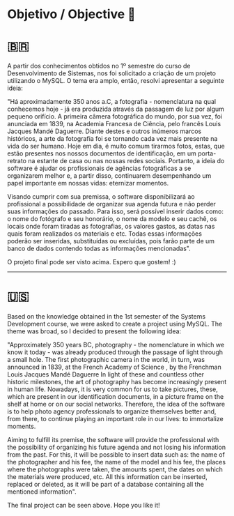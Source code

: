 # Objetivo / Objective 💭

# 🇧🇷
A partir dos conhecimentos obtidos no 1º semestre do curso de Desenvolvimento de Sistemas, nos foi solicitado a criação de um projeto utilizando o MySQL. O tema era amplo, então, resolvi apresentar a seguinte ideia:

"Há aproximadamente 350 anos a.C, a fotografia - nomenclatura na qual conhecemos hoje - já era produzida através da passagem de luz por algum pequeno orifício. A primeira câmera fotográfica do mundo, por sua vez, foi anunciada em 1839, na Academia Francesa de Ciência, pelo francês Louis Jacques Mandé Daguerre. Diante destes e outros inúmeros marcos históricos, a arte da fotografia foi se tornando cada vez mais presente na vida do ser humano.
Hoje em dia, é muito comum tirarmos fotos, estas, que estão presentes nos nossos documentos de identificação, em um porta-retrato na estante de casa ou nas nossas redes sociais. Portanto, a ideia do software é ajudar os profissionais de agências fotográficas a se organizarem melhor e, a partir disso, continuarem desempenhando um papel importante em nossas vidas: eternizar momentos.

Visando cumprir com sua premissa, o software disponibilizará ao profissional a possibilidade de organizar sua agenda futura e não perder suas informações do passado. Para isso, será possível inserir dados como: o nome do fotógrafo e seu honorário, o nome da modelo e seu cachê, os locais onde foram tiradas as fotografias, os valores gastos, as datas nas quais foram realizados os materiais e etc. Todas essas informações poderão ser inseridas, substituídas ou excluídas, pois farão parte de um banco de dados contendo todas as informações mencionadas".

O projeto final pode ser visto acima. Espero que gostem! :)

-----------------------------------------------------------------------------------------------------------------------------------------------------------

# 🇺🇸
Based on the knowledge obtained in the 1st semester of the Systems Development course, we were asked to create a project using MySQL. The theme was broad, so I decided to present the following idea:

"Approximately 350 years BC, photography - the nomenclature in which we know it today - was already produced through the passage of light through a small hole. The first photographic camera in the world, in turn, was announced in 1839, at the French Academy of Science , by the Frenchman Louis Jacques Mandé Daguerre In light of these and countless other historic milestones, the art of photography has become increasingly present in human life.
Nowadays, it is very common for us to take pictures, these, which are present in our identification documents, in a picture frame on the shelf at home or on our social networks. Therefore, the idea of the software is to help photo agency professionals to organize themselves better and, from there, to continue playing an important role in our lives: to immortalize moments.

Aiming to fulfill its premise, the software will provide the professional with the possibility of organizing his future agenda and not losing his information from the past. For this, it will be possible to insert data such as: the name of the photographer and his fee, the name of the model and his fee, the places where the photographs were taken, the amounts spent, the dates on which the materials were produced, etc. All this information can be inserted, replaced or deleted, as it will be part of a database containing all the mentioned information".

The final project can be seen above. Hope you like it!
